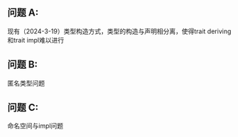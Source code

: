 ## 问题 A:
现有（2024-3-19）类型构造方式，类型的构造与声明相分离，使得trait deriving和trait impl难以进行
## 问题 B:
匿名类型问题
## 问题 C: 
命名空间与impl问题